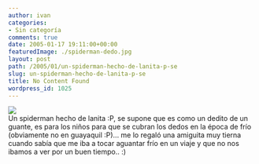 ```yaml
---
author: ivan
categories:
- Sin categoría
comments: true
date: 2005-01-17 19:11:00+00:00
featuredImage: ./spiderman-dedo.jpg
layout: post
path: /2005/01/un-spiderman-hecho-de-lanita-p-se
slug: un-spiderman-hecho-de-lanita-p-se
title: No Content Found
wordpress_id: 1025
---
```


[![](https://photos1.blogger.com/img/39/1190/320/spiderman%20dedo.jpg)](http://photos1.blogger.com/img/39/1190/640/spiderman%20dedo.jpg)  
Un spiderman hecho de lanita :P, se supone que es como un dedito de un guante, es para los niños para que se cubran los dedos en la época de frío (obviamente no en guayaquil :P)... me lo regaló una amiguita muy tierna cuando sabía que me iba a tocar aguantar frío en un viaje y que no nos ibamos a ver por un buen tiempo.. :)
